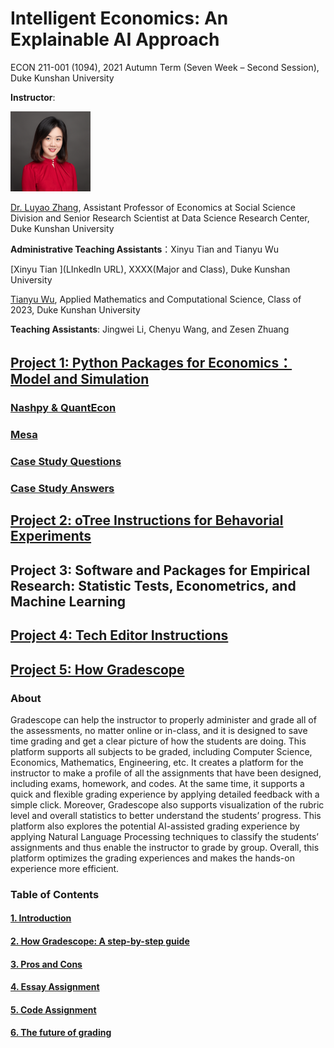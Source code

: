 # Intelligent Economics: An Explainable AI Approach

ECON 211-001 (1094), 2021 Autumn Term (Seven Week – Second Session), Duke Kunshan University

**Instructor**: 

<img src="https://github.com/SciEcon/Intelligent-Economics/blob/main/Luyao_headshot.jpg" width="128"/>

[Dr. Luyao Zhang](https://scholars.duke.edu/person/luyao.zhang), Assistant Professor of Economics at Social Science Division and Senior Research Scientist at Data Science Research Center, Duke Kunshan University

**Administrative Teaching Assistants**：Xinyu Tian and Tianyu Wu

[Xinyu Tian ](LInkedIn URL), XXXX(Major and Class), Duke Kunshan University

[Tianyu Wu](https://www.linkedin.com/in/tianyu-henry-wu/), Applied Mathematics and Computational Science, Class of 2023, Duke Kunshan University

**Teaching Assistants**: Jingwei Li, Chenyu Wang, and Zesen Zhuang

## [Project 1: Python Packages for Economics：Model and Simulation](https://github.com/SciEcon/Intelligent-Economics/tree/main/project1)
### [Nashpy & QuantEcon](https://github.com/SciEcon/Intelligent-Economics/blob/main/project1/Colab%20Notebook%20NashPy%20vs%20QuantEcon.ipynb)
### [Mesa](https://github.com/SciEcon/Intelligent-Economics/blob/main/project1/Colab%20Notebook%20Mesa.ipynb)
### [Case Study Questions](https://github.com/SciEcon/Intelligent-Economics/blob/main/project1/Colab%20Notebook%20Case%20Study%20Questions.ipynb)
### [Case Study Answers](https://github.com/SciEcon/Intelligent-Economics/blob/main/project1/Colab%20Notebook%20Case%20Study%20Answer.ipynb)

## [Project 2: oTree Instructions for Behavorial Experiments](./project2/oTree.md)
## Project 3: Software and Packages for Empirical Research: Statistic Tests, Econometrics, and Machine Learning
## [Project 4: Tech Editor Instructions](./project4/techInstr.md)
## [Project 5: How Gradescope](./project5/Gradescope.md)
### About
Gradescope can help the instructor to properly administer and grade all of the assessments, no matter online or in-class, and it is designed to save time grading and get a clear picture of how the students are doing. This platform supports all subjects to be graded, including Computer Science, Economics, Mathematics, Engineering, etc. It creates a platform for the instructor to make a profile of all the assignments that have been designed, including exams, homework, and codes. At the same time, it supports a quick and flexible grading experience by applying detailed feedback with a simple click. Moreover, Gradescope also supports visualization of the rubric level and overall statistics to better understand the students’ progress. This platform also explores the potential AI-assisted grading experience by applying Natural Language Processing techniques to classify the students’ assignments and thus enable the instructor to grade by group. Overall, this platform optimizes the grading experiences and makes the hands-on experience more efficient.
### Table of Contents
#### [1. Introduction](https://github.com/SciEcon/Intelligent-Economics/blob/main/project5/Gradescope.md#Introduction)
#### [2. How Gradescope: A step-by-step guide](https://github.com/SciEcon/Intelligent-Economics/blob/main/project5/Gradescope.md#How-Gradescope-A-step-by-step-guide)
#### [3. Pros and Cons](https://github.com/SciEcon/Intelligent-Economics/blob/main/project5/Gradescope.md#Pros-and-Cons)
#### [4. Essay Assignment](https://github.com/SciEcon/Intelligent-Economics/blob/main/project5/Gradescope.md#Essay-Assignment)
#### [5. Code Assignment](https://github.com/SciEcon/Intelligent-Economics/blob/main/project5/Gradescope.md#Code-Assignment)
#### [6. The future of grading](https://github.com/SciEcon/Intelligent-Economics/blob/main/project5/Gradescope.md#The-future-of-grading)



